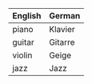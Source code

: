 | English | German |
|---------|--------|
| piano | Klavier |
| guitar | Gitarre |
| violin | Geige |
| jazz | Jazz |
